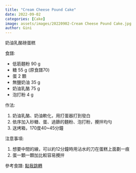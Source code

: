 ```yaml
---
title: "Cream Cheese Pound Cake"
date: 2022-09-02
categories: [Cake]
image: assets/images/20220902-Cream Cheese Pound Cake.jpg
author: Gini
---
```

奶油乳酪磅蛋糕

食譜: 
- 低筋麵粉 90 g
- 糖 55 g (原食譜70)
- 蛋 2 顆
- 無鹽奶油 35 g
- 奶油乳酪 75 g 
- 泡打粉 4 g

作法:
1. 奶油乳酪、奶油軟化，用打蛋器打到發白
2. 依序加入砂糖、蛋、過篩的麵粉、泡打粉，攪拌均勻
3. 送烤箱，170度40~45分鐘

注意事項:
1. 想要中間的線，可以約12分鐘時用沾水的刀在蛋糕上面劃一痕
2. 蛋一顆一顆加比較容易攪拌

<p style="overflow-wrap: anywhere;">參考食譜:
<a href="https://hanaskichen.pixnet.net/blog/post/194104276-%E4%B9%B3%E9%85%AA%E8%B5%B7%E5%8F%B8%E7%A3%85%E8%9B%8B%E7%B3%95" target="_blank">點我跳轉</a>
</p>
